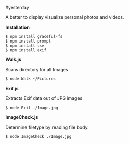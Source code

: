 #yesterday

A better to display visualize personal photos and videos. 

**Installation**

    $ npm install graceful-fs
    $ npm install prompt
    $ npm install csv
    $ npm install exif

**Walk.js**

Scans directory for all Images

    $ node Walk ~/Pictures

**Exif.js**

Extracts Exif data out of JPG images

    $ node Exif ./Image.jpg


**ImageCheck.js**

Determine filetype by reading file body.

    $ node ImageCheck ./Image.jpg
